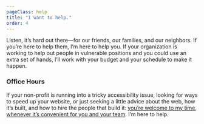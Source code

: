 ```yaml
---
pageClass: help
title: "I want to help."
order: 4
---
```


Listen, it’s hard out there—for our friends, our families, and our neighbors. If you’re here to help them, I’m here to help you. If your organization is working to help out people in vulnerable positions and you could use an extra set of hands, I’ll work with your budget and your schedule to make it happen.

### Office Hours

If your non-profit is running into a tricky accessibility issue, looking for ways to speed up your website, or just seeking a little advice about the web, how it’s built, and how to hire the people that build it: [you’re welcome to my time, whenever it’s convenient for you and your team](https://calendly.com/mat-marquis/office-hours). I’m here to help.